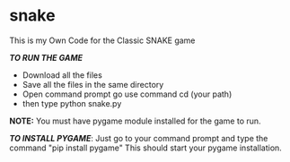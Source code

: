 # snake
This is my Own Code for the Classic SNAKE game

***TO RUN THE GAME***
<ul>
  <li>Download all the files</li>
  <li>Save all the files in the same directory</li>
  <li>Open command prompt go use command cd (your path)</li>
  <li>then type python snake.py</li>
</ul>

**NOTE:** You must have pygame module installed for the game to run.

***TO INSTALL PYGAME***:
Just go to your command prompt and type the command
"pip install pygame"
This should start your pygame installation.
